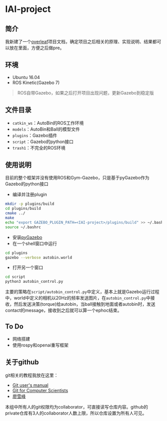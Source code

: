 # IAI-project

## 简介

我新建了一个[overleaf](https://www.overleaf.com/2352753512rbkykryzywzs)项目文档，确定项目之后相关的原理、实现说明、结果都可以放在里面，方便之后做pre。

## 环境

* Ubuntu 16.04
* ROS Kinetic(Gazebo 7)
> ROS自带Gazebo，如果之后打开项目出现问题，更新Gazebo到稳定版

## 文件目录

* `catkin_ws`：AutoBin的ROS工作环境
* `models`：AutoBin和Ball的模型文件
* `plugins`：Gazebo插件
* `script`：Gazebo的python接口
* `trash1`：不完全的ROS环境

## 使用说明

目前的整个框架并没有使用ROS和Gym-Gazebo，只是基于pyGazebo作为Gazebo的python接口

* 编译并注册plugin
```bash
mkdir -p plugins/build
cd plugins/build
cmake ../
make
echo "export GAZEBO_PLUGIN_PATH=<IAI-project>/plugins/build" >> ~/.bashrc
source ~/.bashrc
```
* 安装[pyGazebo](https://github.com/jpieper/pygazebo)
* 在一个shell窗口中运行
```bash
cd plugins
gazebo --verbose autobin.world
```
* 打开另一个窗口
```bash
cd script
python3 autobin_control.py
```

主要的策略在`script/autobin_control.py`中定义，基本上就是Gazebo运行过程中，world中定义的相机以20Hz的频率发送图片，在`autobin_control.py`中接收，然后发送决策(torque)给autobin，当ball接触到地面或者autobin时，发送contact的message，接收到之后就可以算一个ephoc结束。

## To Do

* 网络搭建
* 使用rospy和openai重写框架

## 关于github

git相关的教程我放在这里：
* [Git user's manual](https://mirrors.edge.kernel.org/pub/software/scm/git/docs/user-manual.html)
* [Git for Computer Scientists](https://eagain.net/articles/git-for-computer-scientists/)
* [廖雪峰](https://www.liaoxuefeng.com/wiki/896043488029600)

本组中所有人的git权限均为collaborator，可直接读写仓库内容。github的private仓库有3人的collaborator人数上限，所以仓库设置为所有人可见。
